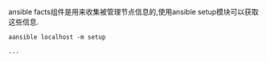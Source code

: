 ansible facts组件是用来收集被管理节点信息的,使用ansible setup模块可以获取这些信息.

  ```
  aansible localhost -m setup

  ...
  ```

